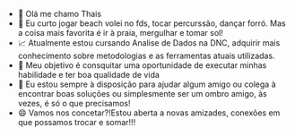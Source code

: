 - 👋 Olá me chamo Thais
- 👀 Eu curto jogar beach volei no fds, tocar percurssão, dançar forró. Mas a coisa mais favorita é ir à praia, mergulhar e tomar sol! 
- 📈 Atualmente estou cursando Analise de Dados na DNC, adquirir mais conhecimento sobre metodologias e as ferramentas atuais utilizadas.
- 🥇 Meu objetivo é consquitar uma oportunidade de executar minhas habilidade e ter boa qualidade de vida
- 💞️ Eu estou sempre à disposição para ajudar algum amigo ou colega à encontrar boas soluções ou simplesmente ser um ombro amigo, às vezes, é só o que precisamos!
- 😄 Vamos nos concetar?!Estou aberta a novas amizades, conexões em que possamos trocar e somar!!!

<!---
thais071985/thais071985 is a ✨ special ✨ repository because its `README.md` (this file) appears on your GitHub profile.
You can click the Preview link to take a look at your changes.
--->
